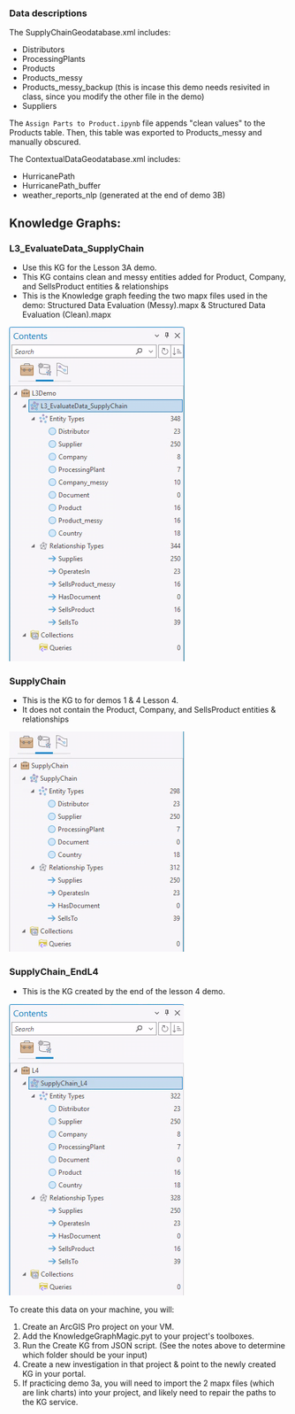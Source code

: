 ### Data descriptions
The SupplyChainGeodatabase.xml includes:
- Distributors
- ProcessingPlants
- Products
- Products_messy
- Products_messy_backup (this is incase this demo needs resivited in class, since you modify the other file in the demo)
- Suppliers

The <code>Assign Parts to Product.ipynb</code> file appends "clean values" to the Products table. Then, this table was exported to Products_messy and manually obscured. 

The ContextualDataGeodatabase.xml includes:
- HurricanePath
- HurricanePath_buffer
- weather_reports_nlp (generated at the end of demo 3B)

## Knowledge Graphs:
### L3_EvaluateData_SupplyChain
- Use this KG for the Lesson 3A demo. 
- This KG contains clean and messy entities added for Product, Company, and SellsProduct entities & relationships
- This is the Knowledge graph feeding the two mapx files used in the demo: Structured Data Evaluation (Messy).mapx & Structured Data Evaluation (Clean).mapx

![SupplyChain](images/SupplyChain_Demo3A.png)
### SupplyChain
- This is the KG to for demos 1 & 4 Lesson 4. 
- It does not contain the Product, Company, and SellsProduct entities & relationships

![L3_SupplyChain](images/SupplyChain.png)
### SupplyChain_EndL4
- This is the KG created by the end of the lesson 4 demo.

![SupplyChain_L4End](images/SupplyChain_L4End.png)

To create this data on your machine, you will:
1. Create an ArcGIS Pro project on your VM. 
2. Add the KnowledgeGraphMagic.pyt to your project's toolboxes. 
3. Run the Create KG from JSON script. (See the notes above to determine which folder should be your input)
4. Create a new investigation in that project & point to the newly created KG in your portal.
5. If practicing demo 3a, you will need to import the 2 mapx files (which are link charts) into your project, and likely need to repair the paths to the KG service.
